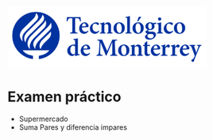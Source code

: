 ![Tec de Monterrey](images/logotecmty.png)
# Examen práctico

- Supermercado
- Suma Pares y diferencia impares



